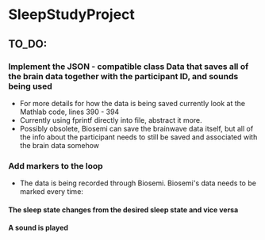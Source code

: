 # SleepStudyProject

## TO_DO:
### Implement the JSON - compatible class Data that saves all of the brain data together with the participant ID, and sounds being used
 - For more details for how the data is being saved currently look at the Mathlab code, lines 390 - 394
 - Currently using fprintf directly into file, abstract it more.
 - Possibly obsolete, Biosemi can save the brainwave data itself, but all of the info about the participant needs to still be saved and associated with the brain data somehow

### Add markers to the loop
- The data is being recorded through Biosemi. Biosemi's data needs to be marked every time:
#### The sleep state changes from the desired sleep state and vice versa
#### A sound is played

